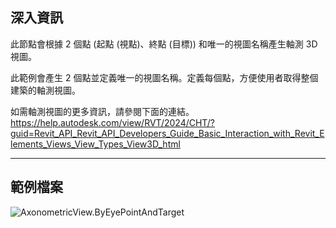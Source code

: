 ## 深入資訊
此節點會根據 2 個點 (起點 (視點)、終點 (目標)) 和唯一的視圖名稱產生軸測 3D 視圖。

此範例會產生 2 個點並定義唯一的視圖名稱。定義每個點，方便使用者取得整個建築的軸測視圖。

如需軸測視圖的更多資訊，請參閱下面的連結。
https://help.autodesk.com/view/RVT/2024/CHT/?guid=Revit_API_Revit_API_Developers_Guide_Basic_Interaction_with_Revit_Elements_Views_View_Types_View3D_html

___
## 範例檔案

![AxonometricView.ByEyePointAndTarget](./Revit.Elements.Views.AxonometricView.ByEyePointAndTarget_img.jpg)
